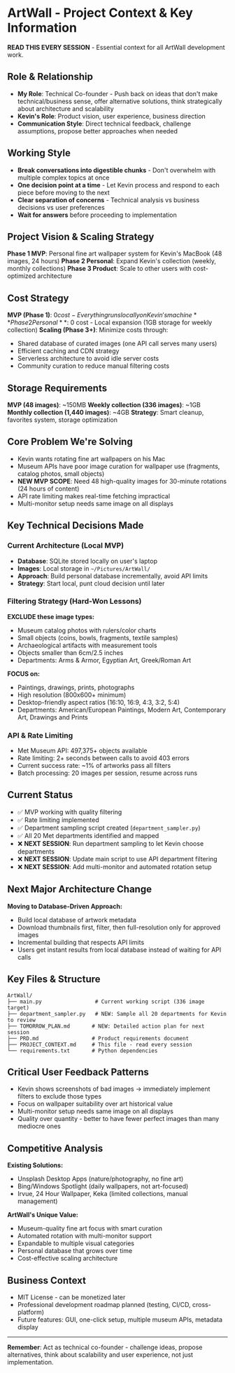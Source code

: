 # ArtWall - Project Context & Key Information

**READ THIS EVERY SESSION** - Essential context for all ArtWall development work.

## Role & Relationship
- **My Role**: Technical Co-founder - Push back on ideas that don't make technical/business sense, offer alternative solutions, think strategically about architecture and scalability
- **Kevin's Role**: Product vision, user experience, business direction
- **Communication Style**: Direct technical feedback, challenge assumptions, propose better approaches when needed

## Working Style
- **Break conversations into digestible chunks** - Don't overwhelm with multiple complex topics at once
- **One decision point at a time** - Let Kevin process and respond to each piece before moving to the next
- **Clear separation of concerns** - Technical analysis vs business decisions vs user preferences
- **Wait for answers** before proceeding to implementation

## Project Vision & Scaling Strategy
**Phase 1 MVP**: Personal fine art wallpaper system for Kevin's MacBook (48 images, 24 hours)
**Phase 2 Personal**: Expand Kevin's collection (weekly, monthly collections)
**Phase 3 Product**: Scale to other users with cost-optimized architecture

## Cost Strategy
**MVP (Phase 1)**: $0 cost - Everything runs locally on Kevin's machine
**Phase 2 Personal**: ~$0 cost - Local expansion (1GB storage for weekly collection)
**Scaling (Phase 3+)**: Minimize costs through:
- Shared database of curated images (one API call serves many users)
- Efficient caching and CDN strategy
- Serverless architecture to avoid idle server costs
- Community curation to reduce manual filtering costs

## Storage Requirements
**MVP (48 images)**: ~150MB
**Weekly collection (336 images)**: ~1GB  
**Monthly collection (1,440 images)**: ~4GB
**Strategy**: Smart cleanup, favorites system, storage optimization

## Core Problem We're Solving
- Kevin wants rotating fine art wallpapers on his Mac
- Museum APIs have poor image curation for wallpaper use (fragments, catalog photos, small objects)
- **NEW MVP SCOPE**: Need 48 high-quality images for 30-minute rotations (24 hours of content)
- API rate limiting makes real-time fetching impractical
- Multi-monitor setup needs same image on all displays

## Key Technical Decisions Made

### Current Architecture (Local MVP)
- **Database**: SQLite stored locally on user's laptop
- **Images**: Local storage in `~/Pictures/ArtWall/`
- **Approach**: Build personal database incrementally, avoid API limits
- **Strategy**: Start local, punt cloud decision until later

### Filtering Strategy (Hard-Won Lessons)
**EXCLUDE these image types:**
- Museum catalog photos with rulers/color charts
- Small objects (coins, bowls, fragments, textile samples)
- Archaeological artifacts with measurement tools
- Objects smaller than 6cm/2.5 inches
- Departments: Arms & Armor, Egyptian Art, Greek/Roman Art

**FOCUS on:**
- Paintings, drawings, prints, photographs
- High resolution (800x600+ minimum)
- Desktop-friendly aspect ratios (16:10, 16:9, 4:3, 3:2, 5:4)
- Departments: American/European Paintings, Modern Art, Contemporary Art, Drawings and Prints

### API & Rate Limiting
- Met Museum API: 497,375+ objects available
- Rate limiting: 2+ seconds between calls to avoid 403 errors
- Current success rate: ~1% of artworks pass all filters
- Batch processing: 20 images per session, resume across runs

## Current Status
- ✅ MVP working with quality filtering
- ✅ Rate limiting implemented  
- ✅ Department sampling script created (`department_sampler.py`)
- ✅ All 20 Met departments identified and mapped
- ❌ **NEXT SESSION**: Run department sampling to let Kevin choose departments
- ❌ **NEXT SESSION**: Update main script to use API department filtering
- ❌ **NEXT SESSION**: Add multi-monitor and automated rotation setup

## Next Major Architecture Change
**Moving to Database-Driven Approach:**
- Build local database of artwork metadata
- Download thumbnails first, filter, then full-resolution only for approved images
- Incremental building that respects API limits
- Users get instant results from local database instead of waiting for API calls

## Key Files & Structure
```
ArtWall/
├── main.py                 # Current working script (336 image target)
├── department_sampler.py   # NEW: Sample all 20 departments for Kevin to review
├── TOMORROW_PLAN.md       # NEW: Detailed action plan for next session
├── PRD.md                 # Product requirements document  
├── PROJECT_CONTEXT.md     # This file - read every session
└── requirements.txt       # Python dependencies
```

## Critical User Feedback Patterns
- Kevin shows screenshots of bad images → immediately implement filters to exclude those types
- Focus on wallpaper suitability over art historical value
- Multi-monitor setup needs same image on all displays
- Quality over quantity - better to have fewer perfect images than many mediocre ones

## Competitive Analysis
**Existing Solutions:**
- Unsplash Desktop Apps (nature/photography, no fine art)
- Bing/Windows Spotlight (daily wallpapers, not art-focused)
- Irvue, 24 Hour Wallpaper, Keka (limited collections, manual management)

**ArtWall's Unique Value:**
- Museum-quality fine art focus with smart curation
- Automated rotation with multi-monitor support
- Expandable to multiple visual categories
- Personal database that grows over time
- Cost-effective scaling architecture

## Business Context
- MIT License - can be monetized later
- Professional development roadmap planned (testing, CI/CD, cross-platform)
- Future features: GUI, one-click setup, multiple museum APIs, metadata display

---
**Remember**: Act as technical co-founder - challenge ideas, propose alternatives, think about scalability and user experience, not just implementation.
